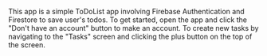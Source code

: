 This app is a simple ToDoList app involving Firebase Authentication and Firestore to save user's todos. To get started, open the app and click the "Don't have an account" button to make an account.
To create new tasks by navigating to the "Tasks" screen and clicking the plus button on the top of the screen.
